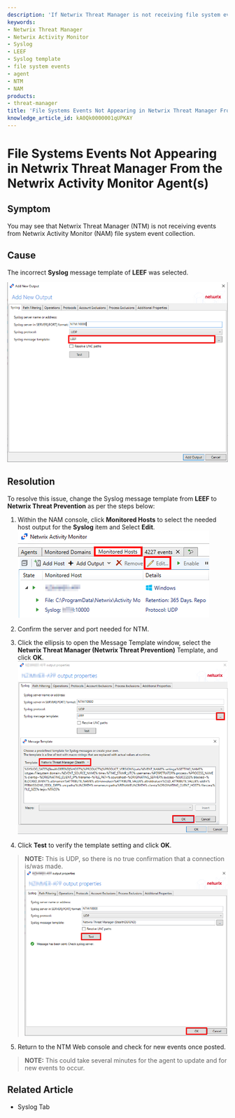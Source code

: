 ```yaml
---
description: 'If Netwrix Threat Manager is not receiving file system events from Netwrix Activity Monitor agents, the Syslog message template may be set incorrectly. This article explains how to change the Syslog message template from LEEF to Netwrix Threat Prevention in the Netwrix Activity Monitor console.'
keywords:
- Netwrix Threat Manager
- Netwrix Activity Monitor
- Syslog
- LEEF
- Syslog template
- file system events
- agent
- NTM
- NAM
products:
- threat-manager
title: 'File Systems Events Not Appearing in Netwrix Threat Manager From the Netwrix Activity Monitor Agent(s)'
knowledge_article_id: kA0Qk0000001qUPKAY
---
```


# File Systems Events Not Appearing in Netwrix Threat Manager From the Netwrix Activity Monitor Agent(s)

## Symptom

You may see that Netwrix Threat Manager (NTM) is not receiving events from Netwrix Activity Monitor (NAM) file system event collection.

## Cause

The incorrect **Syslog** message template of **LEEF** was selected.

![](images/ka0Qk000000CpYD_0EMQk00000BJq9S.png)

## Resolution

To resolve this issue, change the Syslog message template from **LEEF** to **Netwrix Threat Prevention** as per the steps below:

1. Within the NAM console, click **Monitored Hosts** to select the needed host output for the **Syslog** item and Select **Edit**.  
   ![](images/ka0Qk000000CpYD_0EMQk00000BJoNm.png)

2. Confirm the server and port needed for NTM.

3. Click the ellipsis to open the Message Template window, select the **Netwrix Threat Manager (Netwrix Threat Prevention)** Template, and click **OK**.  
   ![](images/ka0Qk000000CpYD_0EMQk00000BJssn.png)

4. Click **Test** to verify the template setting and click **OK**.

> **NOTE:** This is UDP, so there is no true confirmation that a connection is/was made.  
> ![](images/ka0Qk000000CpYD_0EMQk00000BJrGo.png)

5. Return to the NTM Web console and check for new events once posted.

> **NOTE:** This could take several minutes for the agent to update and for new events to occur.

## Related Article

- Syslog Tab